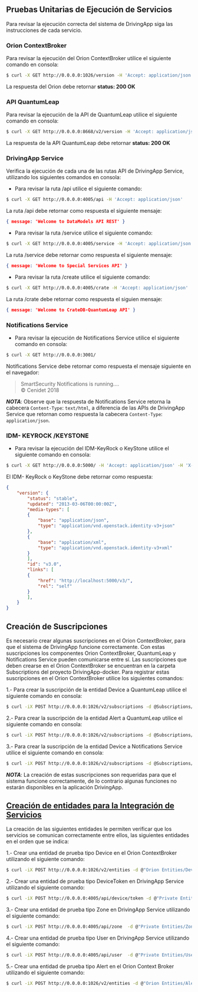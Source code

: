 ## Pruebas Unitarias de Ejecución de Servicios

Para revisar la ejecución correcta del sistema de DrivingApp siga las instrucciones de cada servicio.

### Orion ContextBroker

Para revisar la ejecución del Orion ContextBroker utilice el siguiente comando en consola:

```sh
$ curl -X GET http://0.0.0.0:1026/version -H 'Accept: application/json'
```

La respuesta del Orion debe retornar **status: 200 OK**

### API QuantumLeap

Para revisar la ejecución de la API de QuantumLeap utilice el siguiente comando en consola:
```sh
$ curl -X GET http://0.0.0.0:8668/v2/version -H 'Accept: application/json'
```

La respuesta de la API QuantumLeap debe retornar **status: 200 OK**

### DrivingApp Service

Verifica la ejecución de cada una de las rutas API de DrivingApp Service, utilizando los siguientes comandos en consola:

- Para revisar la ruta  /api utilice el siguiente comando:

```sh
$ curl -X GET http://0.0.0.0:4005/api -H 'Accept: application/json'
```

La ruta /api debe retornar como respuesta el siguiente mensaje:
```json
{ message: 'Welcome to DataModels API REST' }
```

- Para revisar la ruta /service utilice el siguiente comando:

```sh
$ curl -X GET http://0.0.0.0:4005/service -H 'Accept: application/json'
```

La ruta /service debe retornar como respuesta el siguiente mensaje:
```json
{ message: 'Welcome to Special Services API' }
```

- Para revisar la ruta /create utilice el siguiente comando:

```sh
$ curl -X GET http://0.0.0.0:4005/crate -H 'Accept: application/json'
```

La ruta /crate debe retornar como respuesta el siguien mensaje:
```json
{ message: 'Welcome to CrateDB-QuantumLeap API' }
```

### Notifications Service

- Para revisar la ejecución de Notifications Service utilice el siguiente comando en consola: 

```sh
$ curl -X GET http://0.0.0.0:3001/
```

Notifications Service debe retornar como respuesta el mensaje siguiente en el navegador:
    
> SmartSecurity Notifications is running....  
> © Cenidet 2018

***NOTA***: Observe que la respuesta de Notifications Service retorna la cabecera `Content-Type`: `text/html`, a diferencia de las APIs de DrivingApp Service que retornan como respuesta la cabecera `Content-Type`: `application/json`.

### IDM- KEYROCK /KEYSTONE

- Para revisar la ejecución del IDM-KeyRock o KeyStone utilice el siguiente comando en consola:

```sh
$ curl -X GET http://0.0.0.0:5000/ -H 'Accept: application/json' -H 'X-Auth-token: ADMIN'
```

El IDM- KeyRock o KeyStone debe retornar como respuesta:

```json
{
    "version": {
        "status": "stable",
        "updated": "2013-03-06T00:00:00Z",
        "media-types": [
        {
            "base": "application/json",
            "type": "application/vnd.openstack.identity-v3+json"
        },
  	    {
            "base": "application/xml",
            "type": "application/vnd.openstack.identity-v3+xml"
        }
        ],
        "id": "v3.0",
        "links": [
  		{
            "href": "http://localhost:5000/v3/",
            "rel": "self"
        }
        ],
    }
}
```

## Creación de Suscripciones 

Es necesario crear algunas suscripciones en el Orion ContextBroker, para que el sistema de DrivingApp funcione correctamente. Con estas suscripciones los componentes Orion ContextBroker, QuantumLeap y Notifications Service pueden comunicarse entre sí. Las suscripciones que deben crearse en el Orion ContextBroker se encuentran en la carpeta Subscriptions del proyecto DrivingApp-docker. Para registrar estas suscripciones en el Orion ContextBroker utilice los siguientes comandos:

1.- Para crear la suscripción de la entidad Device a QuantumLeap utilice el siguiente comando en consola:

```sh
$ curl -iX POST http://0.0.0.0:1026/v2/subscriptions -d @Subscriptions/DeviceToQL.json --header "Content-Type: application/json"
```

2.- Para crear la suscripción de la entidad Alert a QuantumLeap utilice el siguiente comando en consola:

```sh
$ curl -iX POST http://0.0.0.0:1026/v2/subscriptions -d @Subscriptions/AlertToQL.json --header "Content-Type: application/json"
```

3.- Para crear la suscripción de la entidad Device a Notifications Service utilice el siguiente comando en consola:

```sh
$ curl -iX POST http://0.0.0.0:1026/v2/subscriptions -d @Subscriptions/AlertToNotifications.json --header "Content-Type: application/json"
```

***NOTA***: La creación de estas suscripciones son requeridas para que el sistema funcione correctamente, de lo contrario algunas funciones no estarán disponibles en la aplicación DrivingApp.

## [Creación de entidades para la Integración de Servicios](#creacion-de-entidades-para-la-integracion-de-servicios)

La creación de las siguientes entidades le permiten verificar que los servicios se comunican correctamente entre ellos, las siguientes entidades en el orden que se indica:

1.- Crear una entidad de prueba tipo Device en el Orion ContextBroker utilizando el siguiente comando:

```sh
$ curl -iX POST http://0.0.0.0:1026/v2/entities -d @"Orion Entities/Device.json" --header "Content-Type: application/json"
```

2.- Crear una entidad de prueba tipo DeviceToken en DrivingApp Service utilizando el siguiente comando:

```sh
$ curl -iX POST http://0.0.0.0:4005/api/device/token -d @"Private Entities/DeviceToken.json" --header "Content-Type: application/json"  
```

3.- Crear una entidad de prueba tipo Zone en DrivingApp Service utilizando el siguiente comando:

```sh
$ curl -iX POST http://0.0.0.0:4005/api/zone  -d @"Private Entities/Zone.json" --header "Content-Type: application/json"
```

4.- Crear una entidad de prueba tipo User en DrivingApp Service utilizando el siguiente comando:

```sh
$ curl -iX POST http://0.0.0.0:4005/api/user  -d @"Private Entities/User.json" --header "Content-Type: application/json"
```

5.- Crear una entidad de prueba tipo Alert en el Orion Context Broker utilizando el siguiente comando:

```sh
$ curl -iX POST http://0.0.0.0:1026/v2/entities -d @"Orion Entities/Alert.json" --header "Content-Type: application/json"
```
